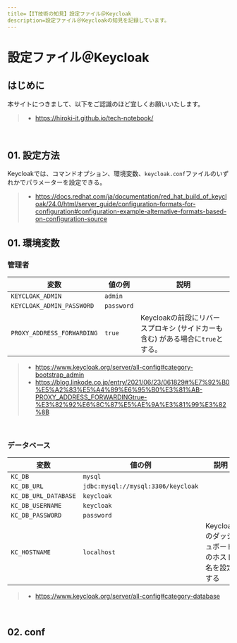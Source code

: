 ```yaml
---
title=【IT技術の知見】設定ファイル＠Keycloak
description=設定ファイル＠Keycloakの知見を記録しています。
---
```


# 設定ファイル＠Keycloak

## はじめに

本サイトにつきまして、以下をご認識のほど宜しくお願いいたします。

> - https://hiroki-it.github.io/tech-notebook/

<br>

## 01. 設定方法

Keycloakでは、コマンドオプション、環境変数、`keycloak.conf`ファイルのいずれかでパラメーターを設定できる。

> - https://docs.redhat.com/ja/documentation/red_hat_build_of_keycloak/24.0/html/server_guide/configuration-formats-for-configuration#configuration-example-alternative-formats-based-on-configuration-source

## 01. 環境変数

### 管理者

| 変数                       | 値の例     | 説明                                                                           |
| -------------------------- | ---------- | ------------------------------------------------------------------------------ |
| `KEYCLOAK_ADMIN`           | `admin`    |                                                                                |
| `KEYCLOAK_ADMIN_PASSWORD`  | `password` |                                                                                |
| `PROXY_ADDRESS_FORWARDING` | `true`     | Keycloakの前段にリバースプロキシ (サイドカーも含む) がある場合に`true`とする。 |

> - https://www.keycloak.org/server/all-config#category-bootstrap_admin
> - https://blog.linkode.co.jp/entry/2021/06/23/061829#%E7%92%B0%E5%A2%83%E5%A4%89%E6%95%B0%E3%81%AB-PROXY_ADDRESS_FORWARDINGtrue-%E3%82%92%E6%8C%87%E5%AE%9A%E3%81%99%E3%82%8B

<br>

### データベース

| 変数                 | 値の例                             | 説明                                         |
| -------------------- | ---------------------------------- | -------------------------------------------- |
| `KC_DB`              | `mysql`                            |                                              |
| `KC_DB_URL`          | `jdbc:mysql://mysql:3306/keycloak` |                                              |
| `KC_DB_URL_DATABASE` | `keycloak`                         |                                              |
| `KC_DB_USERNAME`     | `keycloak`                         |                                              |
| `KC_DB_PASSWORD`     | `password`                         |                                              |
| `KC_HOSTNAME`        | `localhost`                        | Keycloakのダッシュボードのホスト名を設定する |

> - https://www.keycloak.org/server/all-config#category-database

<br>

## 02. conf
